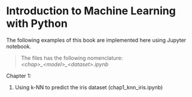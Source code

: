 # Introduction to Machine Learning with Python

The following examples of this book are implemented here using Jupyter notebook.

>The files has the following nomenclature:
>*\<chap\>\_\<model\>\_\<dataset\>.ipynb*

Chapter 1:
1) Using k-NN to predict the iris dataset (chap1_knn_iris.ipynb) 
